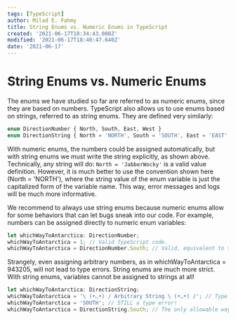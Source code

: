 ```yaml
---
tags: [TypeScript]
author: Milad E. Fahmy
title: String Enums vs. Numeric Enums in TypeScript
created: '2021-06-17T18:34:43.008Z'
modified: '2021-06-17T18:40:47.640Z'
date: '2021-06-17'
---
```


# String Enums vs. Numeric Enums

The enums we have studied so far are referred to as numeric enums, since they are based on numbers. TypeScript also allows us to use enums based on strings, referred to as string enums. They are defined very similarly:

```ts
enum DirectionNumber { North, South, East, West }
enum DirectionString { North = 'NORTH', South = 'SOUTH', East = 'EAST', West = 'WEST' }
```
 With numeric enums, the numbers could be assigned automatically, but with string enums we must write the string explicitly, as shown above. Technically, any string will do:  `North = 'JabberWocky'`  is a valid value definition. However, it is much better to use the convention shown here (North = 'NORTH'), where the string value of the enum variable is just the capitalized form of the variable name. This way, error messages and logs will be much more informative.

We recommend to always use string enums because numeric enums allow for some behaviors that can let bugs sneak into our code. For example, numbers can be assigned directly to numeric enum variables: 

```ts
let whichWayToAntarctica: DirectionNumber;
whichWayToAntarctica = 1; // Valid TypeScript code.
whichWayToAntarctica = DirectionNumber.South; // Valid, equivalent to the above line.
```

Strangely, even assigning arbitrary numbers, as in whichWayToAntarctica = 943205, will not lead to type errors.
String enums are much more strict. With string enums, variables cannot be assigned to strings at all!

```ts
let whichWayToAntarctica: DirectionString;
whichWayToAntarctica = '\ (•◡•) / Arbitrary String \ (•◡•) /'; // Type error!
whichWayToAntarctica = 'SOUTH'; // STILL a type error!
whichWayToAntarctica = DirectionString.South; // The only allowable way to do this.
```


